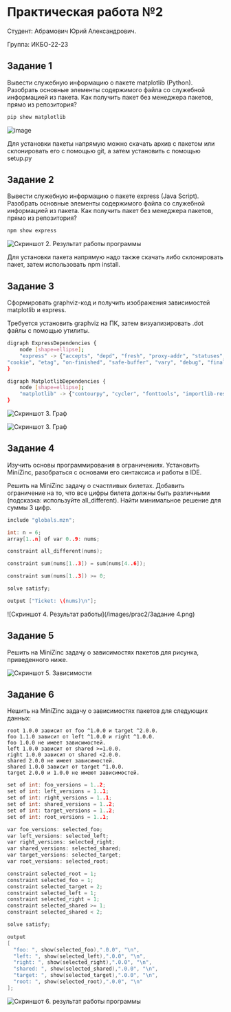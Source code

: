 # Практическая работа №2

Студент: Абрамович Юрий Александрович.

Группа: ИКБО-22-23



## Задание 1

Вывести служебную информацию о пакете matplotlib (Python). Разобрать основные элементы содержимого файла со служебной информацией из пакета. Как получить пакет без менеджера пакетов, прямо из репозитория?

```powershell
pip show matplotlib
```

![image](https://github.com/user-attachments/assets/a46e7c2a-97b1-4b1d-921b-7a6ba62c0f19)


Для установки пакеты напрямую можно скачать архив с пакетом или склонировать его с помощью git, а затем установить с помощью setup.py

## Задание 2

Вывести служебную информацию о пакете express (Java Script). Разобрать основные элементы содержимого файла со служебной информацией из пакета. Как получить пакет без менеджера пакетов, прямо из репозитория?

```powershell
npm show express
```

![Скриншот 2. Результат работы программы](/images/prac2/Задание%202.png)

Для установки пакета напрямую надо также скачать либо склонировать пакет, затем использовать npm install.

## Задание 3

Сформировать graphviz-код и получить изображения зависимостей matplotlib и express.

Требуется установить graphviz на ПК, затем визуализировать .dot файлы с помощью утилиты.

```bash
digraph ExpressDependencies {
    node [shape=ellipse];
    "express" -> {"accepts", "depd", "fresh", "proxy-addr", "statuses", "body-parser", "encodeurl", "http-errors", "qs", "type-is", "content-type", "escape-html", "methods", "range-parser", "utils-merge",
"cookie", "etag", "on-finished", "safe-buffer", "vary", "debug", "finalhandler", "parseurl", "send"};
}
```

```bash
digraph MatplotlibDependencies {
    node [shape=ellipse];
    "matplotlib" -> {"contourpy", "cycler", "fonttools", "importlib-resources", "kiwisolver", "numpy", "packaging", "pillow", "pyparsing", "python-dateutil"};
}
```

![Скриншот 3. Граф](/images/prac2/graphviz1.png)

![Скриншот 3. Граф](/images/prac2/graphviz2.png)

## Задание 4

Изучить основы программирования в ограничениях. Установить MiniZinc, разобраться с основами его синтаксиса и работы в IDE.

Решить на MiniZinc задачу о счастливых билетах. Добавить ограничение на то, что все цифры билета должны быть различными (подсказка: используйте all_different). Найти минимальное решение для суммы 3 цифр.

```c++
include "globals.mzn";

int: n = 6;
array[1..n] of var 0..9: nums;

constraint all_different(nums);

constraint sum(nums[1..3]) = sum(nums[4..6]);

constraint sum(nums[1..3]) >= 0;

solve satisfy;

output ["Ticket: \(nums)\n"];
```

![Скриншот 4. Результат работы](/images/prac2/Задание 4.png)

## Задание 5

Решить на MiniZinc задачу о зависимостях пакетов для рисунка, приведенного ниже.

![Скриншот 5. Зависимости](/images/prac2/depend1.png)

## Задание 6

Hешить на MiniZinc задачу о зависимостях пакетов для следующих данных:

```
root 1.0.0 зависит от foo ^1.0.0 и target ^2.0.0.
foo 1.1.0 зависит от left ^1.0.0 и right ^1.0.0.
foo 1.0.0 не имеет зависимостей.
left 1.0.0 зависит от shared >=1.0.0.
right 1.0.0 зависит от shared <2.0.0.
shared 2.0.0 не имеет зависимостей.
shared 1.0.0 зависит от target ^1.0.0.
target 2.0.0 и 1.0.0 не имеют зависимостей.
```

```c++
set of int: foo_versions = 1..2;
set of int: left_versions = 1..1;
set of int: right_versions = 1..1;
set of int: shared_versions = 1..2;
set of int: target_versions = 1..2;
set of int: root_versions = 1..1; 

var foo_versions: selected_foo;
var left_versions: selected_left;
var right_versions: selected_right;
var shared_versions: selected_shared;
var target_versions: selected_target;
var root_versions: selected_root;

constraint selected_root = 1;
constraint selected_foo = 1;
constraint selected_target = 2;
constraint selected_left = 1;
constraint selected_right = 1;
constraint selected_shared >= 1;
constraint selected_shared < 2;

solve satisfy;

output 
[
  "foo: ", show(selected_foo),".0.0", "\n",
  "left: ", show(selected_left),".0.0", "\n",
  "right: ", show(selected_right),".0.0", "\n",
  "shared: ", show(selected_shared),".0.0", "\n",
  "target: ", show(selected_target),".0.0", "\n",
  "root: ", show(selected_root),".0.0", "\n"
];
```

![Скриншот 6. результат работы программы](/images/prac2/Задание%206.png)
